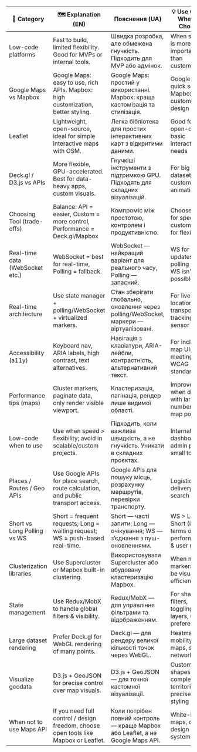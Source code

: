 |  🧩 Category                         |  🗺️  Explanation (EN)                                                                                  | Пояснення (UA)                                                                                   | 💡 Use Case / When to Choose                                 |
|----------------------------------|---------------------------------------------------------------------------------------------------|--------------------------------------------------------------------------------------------------|------------------------------------------------------------|
| Low-code platforms            | Fast to build, limited flexibility. Good for MVPs or internal tools.                             | Швидка розробка, але обмежена гнучкість. Підходить для MVP або адмінок.                         | When speed is more important than customization            |
| Google Maps vs Mapbox           | Google Maps: easy to use, rich APIs. Mapbox: high customization, better styling.                | Google Maps: простий у використанні. Mapbox: краща кастомізація та стилізація.                  | Google for quick setup, Mapbox for custom design needs     |
| Leaflet                         | Lightweight, open-source, ideal for simple interactive maps with OSM.                           | Легка бібліотека для простих інтерактивних карт з відкритими даними.                           | Good for open-data or basic interactive needs              |
| Deck.gl / D3.js vs APIs         | More flexible, GPU-accelerated. Best for data-heavy apps, custom visuals.                      | Гнучкіші інструменти з підтримкою GPU. Підходять для складних візуалізацій.                     | For big datasets and custom animations                     |
| Choosing Tool (trade-offs)      | Balance: API = easier, Custom = more control, Performance = Deck.gl/Mapbox                      | Компроміс між простотою, контролем і продуктивністю.                                            | Choose API for speed, custom libs for flexibility          |
| Real-time data (WebSocket etc.) | WebSocket = best for real-time, Polling = fallback.                                              | WebSocket — найкращий варіант для реального часу, Polling — запасний.                         | WS for push updates, polling when WS isn’t possible        |
| Real-time architecture          | Use state manager + polling/WebSocket + virtualized markers.                                    | Стан зберігати глобально, оновлення через polling/WebSocket, маркери — віртуалізовані.         | For live location, transport tracking, or sensor data      |
| Accessibility (a11y)            | Keyboard nav, ARIA labels, high contrast, text alternatives.                                     | Навігація з клавіатури, ARIA-лейбли, контрастність, альтернативний текст.                      | For inclusive map UIs, meeting WCAG standards              |
| Performance tips (maps)         | Cluster markers, paginate data, only render visible viewport.                                   | Кластеризація, пагінація, рендер лише видимої області.                                          | Improve UX when dealing with large number of map points    |
| Low-code when to use            | Use when speed > flexibility; avoid in scalable/custom projects.                                | Підходить, коли важлива швидкість, а не гнучкість. Уникати в складних проєктах.                | Internal dashboards, admin panels, small tools             |
| Places / Routes / Geo APIs      | Use Google APIs for place search, route calculation, and public transport access.               | Google APIs для пошуку місць, розрахунку маршрутів, перевірки транспорту.                      | Logistics, delivery, map search apps                       |
| Short vs Long Polling vs WS     | Short = frequent requests; Long = waiting request; WS = push-based real-time.                   | Short — часті запити; Long — очікування; WS — з’єднання з пуш-оновленнями.                     | WS > Long > Short (in terms of performance & user needs)   |
| Clusterization libraries        | Use Supercluster or Mapbox built-in clustering.                                                  | Використовувати Supercluster або вбудовану кластеризацію Mapbox.                                | When many markers must be visualized efficiently            |
| State management                | Use Redux/MobX to handle global filters & visibility.                                            | Redux/MobX — для управління фільтрами та відображенням.                                         | For shared filters, toggling layers, user preferences      |
| Large dataset rendering         | Prefer Deck.gl for WebGL rendering of many points.                                               | Deck.gl — для рендеру великої кількості точок через WebGL.                                      | Heatmaps, mobility maps, sensor networks                   |
| Visualize geodata               | D3.js + GeoJSON for precise control over map visuals.                                            | D3.js + GeoJSON — для точної кастомної візуалізації.                                            | Custom shapes, complex territories, precise styling        |
| When not to use Maps API        | If you need full control / design freedom, choose open tools like Mapbox or Leaflet.            | Коли потрібен повний контроль — краще Mapbox або Leaflet, а не Google Maps API.                 | White-label maps, custom design systems                    |

